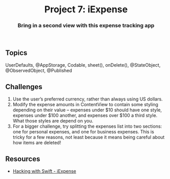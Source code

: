 <div align="center">
  <h1>Project 7: iExpense</h1>
  <h3>Bring in a second view with this expense tracking app</h3>
  <br/>
</div>

## Topics

UserDefaults, @AppStorage, Codable, sheet(), onDelete(), @StateObject, @ObservedObject, @Published

##  Challenges

1. Use the user’s preferred currency, rather than always using US dollars.
2. Modify the expense amounts in ContentView to contain some styling depending on their value – expenses under $10 should have one style, expenses under $100 another, and expenses over $100 a third style. What those styles are depend on you.
3. For a bigger challenge, try splitting the expenses list into two sections: one for personal expenses, and one for business expenses. This is tricky for a few reasons, not least because it means being careful about how items are deleted!

## Resources

- [Hacking with Swift - iExpense](https://www.hackingwithswift.com/books/ios-swiftui/iexpense-wrap-up)

